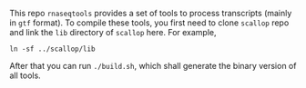 This repo `rnaseqtools` provides a set of tools to process transcripts (mainly in
`gtf` format).  To compile these tools, you first need to clone
`scallop` repo and link the `lib` directory of `scallop` here. For example,
```
ln -sf ../scallop/lib
```
After that you can run `./build.sh`, which shall generate the binary version 
of all tools.
